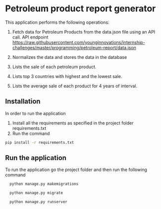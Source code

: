 
# Petroleum product report generator

This application performs the following operations:
1. Fetch data for Petroleum Products from the data.json file using an API call. API endpoint https://raw.githubusercontent.com/younginnovations/internship-challenges/master/programming/petroleum-report/data.json

2. Normalizes the data and stores the data in the database

3. Lists the sale of each petroleum product.

4. Lists top 3 countries with highest and the lowest sale.

5. Lists the average sale of each product for 4 years of interval.





## Installation

In order to run the application 
1. Install all the requirements as specified in the project folder requirements.txt
2. Run the command 
```bash
pip install -r requirements.txt

```

## Run the application

To run the application go the project folder and then run the following command

```bash
  python manage.py makemigrations
```
```bash
  python manage.py migrate
```
```bash
  python manage.py runserver